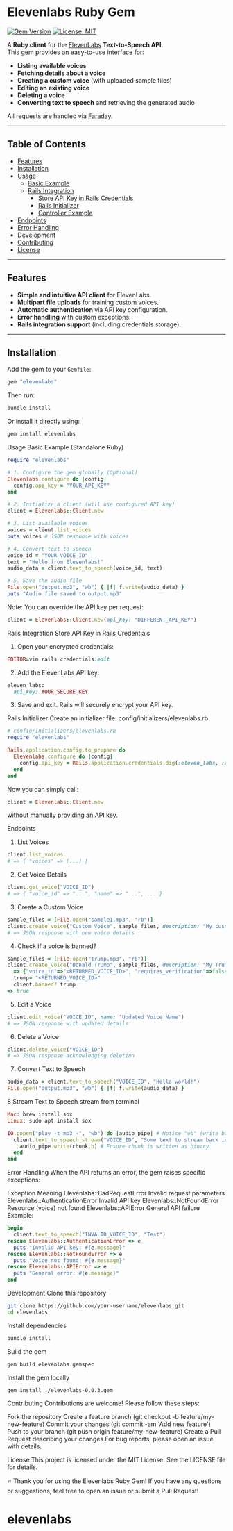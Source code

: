 # Elevenlabs Ruby Gem

[![Gem Version](https://badge.fury.io/rb/elevenlabs.svg)](https://badge.fury.io/rb/elevenlabs)
[![License: MIT](https://img.shields.io/badge/License-MIT-green.svg)](https://opensource.org/licenses/MIT)

A **Ruby client** for the [ElevenLabs](https://elevenlabs.io/) **Text-to-Speech API**.  
This gem provides an easy-to-use interface for:

- **Listing available voices**
- **Fetching details about a voice**
- **Creating a custom voice** (with uploaded sample files)
- **Editing an existing voice**
- **Deleting a voice**
- **Converting text to speech** and retrieving the generated audio

All requests are handled via [Faraday](https://github.com/lostisland/faraday).

---

## Table of Contents

- [Features](#features)
- [Installation](#installation)
- [Usage](#usage)
  - [Basic Example](#basic-example)
  - [Rails Integration](#rails-integration)
    - [Store API Key in Rails Credentials](#store-api-key-in-rails-credentials)
    - [Rails Initializer](#rails-initializer)
    - [Controller Example](#controller-example)
- [Endpoints](#endpoints)
- [Error Handling](#error-handling)
- [Development](#development)
- [Contributing](#contributing)
- [License](#license)

---

## Features

- **Simple and intuitive API client** for ElevenLabs.
- **Multipart file uploads** for training custom voices.
- **Automatic authentication** via API key configuration.
- **Error handling** with custom exceptions.
- **Rails integration support** (including credentials storage).

---

## Installation

Add the gem to your `Gemfile`:

```ruby
gem "elevenlabs"
```
Then run:
```ruby
bundle install
```
Or install it directly using:
```ruby
gem install elevenlabs
```
Usage
Basic Example (Standalone Ruby)
```ruby
require "elevenlabs"

# 1. Configure the gem globally (Optional)
Elevenlabs.configure do |config|
  config.api_key = "YOUR_API_KEY"
end

# 2. Initialize a client (will use configured API key)
client = Elevenlabs::Client.new

# 3. List available voices
voices = client.list_voices
puts voices # JSON response with voices

# 4. Convert text to speech
voice_id = "YOUR_VOICE_ID"
text = "Hello from Elevenlabs!"
audio_data = client.text_to_speech(voice_id, text)

# 5. Save the audio file
File.open("output.mp3", "wb") { |f| f.write(audio_data) }
puts "Audio file saved to output.mp3"
```
Note: You can override the API key per request:
```ruby
client = Elevenlabs::Client.new(api_key: "DIFFERENT_API_KEY")
```
Rails Integration
Store API Key in Rails Credentials
1. Open your encrypted credentials:
```ruby
EDITOR=vim rails credentials:edit
```

2. Add the ElevenLabs API key:
```ruby
eleven_labs:
  api_key: YOUR_SECURE_KEY
```
3. Save and exit. Rails will securely encrypt your API key.

Rails Initializer
Create an initializer file: config/initializers/elevenlabs.rb
```ruby
# config/initializers/elevenlabs.rb
require "elevenlabs"

Rails.application.config.to_prepare do
  Elevenlabs.configure do |config|
    config.api_key = Rails.application.credentials.dig(:eleven_labs, :api_key)
  end
end
```
Now you can simply call:
```ruby
client = Elevenlabs::Client.new
```
without manually providing an API key.

Endpoints
1. List Voices
```ruby
client.list_voices
# => { "voices" => [...] }
```
2. Get Voice Details
```ruby
client.get_voice("VOICE_ID")
# => { "voice_id" => "...", "name" => "...", ... }
```
3. Create a Custom Voice
```ruby
sample_files = [File.open("sample1.mp3", "rb")]
client.create_voice("Custom Voice", sample_files, description: "My custom AI voice")
# => JSON response with new voice details
```
4. Check if a voice is banned?
```ruby
sample_files = [File.open("trump.mp3", "rb")]
client.create_voice("Donald Trump", sample_files, description: "My Trump Voice")
  => {"voice_id"=>"<RETURNED_VOICE_ID>", "requires_verification"=>false}
  trump= "<RETURNED_VOICE_ID>"
  client.banned? trump
=> true
```
5. Edit a Voice
```ruby
client.edit_voice("VOICE_ID", name: "Updated Voice Name")
# => JSON response with updated details
```
6. Delete a Voice
```ruby
client.delete_voice("VOICE_ID")
# => JSON response acknowledging deletion
```
7. Convert Text to Speech
```ruby
audio_data = client.text_to_speech("VOICE_ID", "Hello world!")
File.open("output.mp3", "wb") { |f| f.write(audio_data) }
```
8 Stream Text to Speech
stream from terminal
```ruby
Mac: brew install sox
Linux: sudo apt install sox

IO.popen("play -t mp3 -", "wb") do |audio_pipe| # Notice "wb" (write binary)
  client.text_to_speech_stream("VOICE_ID", "Some text to stream back in chunks") do |chunk|
    audio_pipe.write(chunk.b) # Ensure chunk is written as binary
  end
end
```

Error Handling
When the API returns an error, the gem raises specific exceptions:

Exception	Meaning
Elevenlabs::BadRequestError	Invalid request parameters
Elevenlabs::AuthenticationError	Invalid API key
Elevenlabs::NotFoundError	Resource (voice) not found
Elevenlabs::APIError	General API failure
Example:

```ruby
begin
  client.text_to_speech("INVALID_VOICE_ID", "Test")
rescue Elevenlabs::AuthenticationError => e
  puts "Invalid API key: #{e.message}"
rescue Elevenlabs::NotFoundError => e
  puts "Voice not found: #{e.message}"
rescue Elevenlabs::APIError => e
  puts "General error: #{e.message}"
end
```

Development
Clone this repository
```bash
git clone https://github.com/your-username/elevenlabs.git
cd elevenlabs
```
Install dependencies
```bash
bundle install
```
Build the gem
```bash
gem build elevenlabs.gemspec
```
Install the gem locally
```bash
gem install ./elevenlabs-0.0.3.gem
```
Contributing
Contributions are welcome! Please follow these steps:

Fork the repository
Create a feature branch (git checkout -b feature/my-new-feature)
Commit your changes (git commit -am 'Add new feature')
Push to your branch (git push origin feature/my-new-feature)
Create a Pull Request describing your changes
For bug reports, please open an issue with details.

License
This project is licensed under the MIT License. See the LICENSE file for details.

⭐ Thank you for using the Elevenlabs Ruby Gem!
If you have any questions or suggestions, feel free to open an issue or submit a Pull Request!

# elevenlabs
